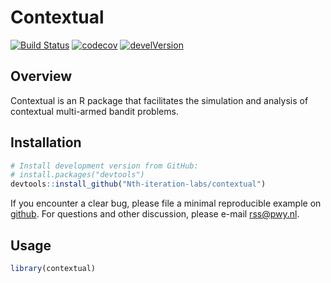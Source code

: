 # Contextual

[![Build Status](https://travis-ci.com/robinvanemden/contextual.svg?token=vdxzMgcdpyqKNduu9KeR&branch=master)](https://travis-ci.com/robinvanemden/contextual) [![codecov](https://codecov.io/gh/robinvanemden/contextual/branch/master/graph/badge.svg?token=u2LWZWFeZL)](https://codecov.io/gh/robinvanemden/contextual) [![develVersion](https://img.shields.io/badge/devel%20version-0.0.0.9011-blue.svg?style=flat)](https://github.com/robinvanemden/contextual)

Overview
--------

Contextual is an R package that facilitates the simulation and analysis of contextual multi-armed bandit problems.

Installation
------------

``` r
# Install development version from GitHub:
# install.packages("devtools")
devtools::install_github("Nth-iteration-labs/contextual")
```

If you encounter a clear bug, please file a minimal reproducible example on [github](https://github.com/robinvanemden/contextual/issues). For questions and other discussion, please e-mail rss@pwy.nl.

Usage
-----

``` r
library(contextual)

